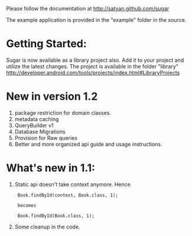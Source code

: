 Please follow the documentation at
http://satyan.github.com/sugar

The example application is provided in the "example" folder in the source.


# Getting Started:

Sugar is now available as a library project also. Add it to your project and utilize the latest changes.
The project is available in the folder "library"
http://developer.android.com/tools/projects/index.html#LibraryProjects

# New in version 1.2

1. package restriction for domain classes.
2. metadata caching
3. QueryBuilder v1
4. Database Migrations
5. Provision for Raw queries
6. Better and more organized api guide and usage instructions.

# What's new in 1.1:

1. Static api doesn't take context anymore. Hence

        Book.findById(context, Book.class, 1);

        becomes

        Book.findById(Book.class, 1);


2. Some cleanup in the code.

